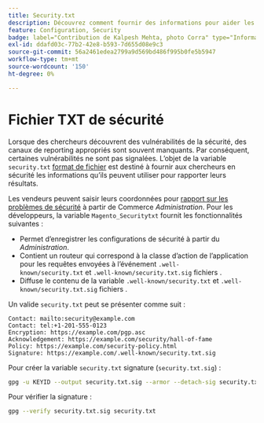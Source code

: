 ```yaml
---
title: Security.txt
description: Découvrez comment fournir des informations pour aider les chercheurs en sécurité à signaler les vulnérabilités.
feature: Configuration, Security
badge: label="Contribution de Kalpesh Mehta, photo Corra" type="Informative" url="https://solutionpartners.adobe.com/s/directory/detail/corra" tooltip="Kalpesh Mehta"
exl-id: ddafd03c-77b2-42e8-b593-7d655d08e9c3
source-git-commit: 56a2461edea2799a9d569bd486f995b0fe5b5947
workflow-type: tm+mt
source-wordcount: '150'
ht-degree: 0%

---
```


# Fichier TXT de sécurité

Lorsque des chercheurs découvrent des vulnérabilités de la sécurité, des canaux de reporting appropriés sont souvent manquants. Par conséquent, certaines vulnérabilités ne sont pas signalées. L’objet de la variable `security.txt` [format de fichier](https://datatracker.ietf.org/doc/html/draft-foudil-securitytxt-09) est destiné à fournir aux chercheurs en sécurité les informations qu’ils peuvent utiliser pour rapporter leurs résultats.

Les vendeurs peuvent saisir leurs coordonnées pour [rapport sur les problèmes de sécurité](https://docs.magento.com/user-guide/stores/security-issue-reporting.html) à partir de Commerce _Administration_. Pour les développeurs, la variable `Magento_Securitytxt` fournit les fonctionnalités suivantes :

- Permet d’enregistrer les configurations de sécurité à partir du _Administration_.
- Contient un routeur qui correspond à la classe d’action de l’application pour les requêtes envoyées à l’événement `.well-known/security.txt` et `.well-known/security.txt.sig` fichiers .
- Diffuse le contenu de la variable `.well-known/security.txt` et `.well-known/security.txt.sig` fichiers .

Un valide `security.txt` peut se présenter comme suit :

```text
Contact: mailto:security@example.com
Contact: tel:+1-201-555-0123
Encryption: https://example.com/pgp.asc
Acknowledgement: https://example.com/security/hall-of-fame
Policy: https://example.com/security-policy.html
Signature: https://example.com/.well-known/security.txt.sig
```

Pour créer la variable `security.txt` signature (`security.txt.sig`) :

```bash
gpg -u KEYID --output security.txt.sig --armor --detach-sig security.txt
```

Pour vérifier la signature :

```bash
gpg --verify security.txt.sig security.txt
```
